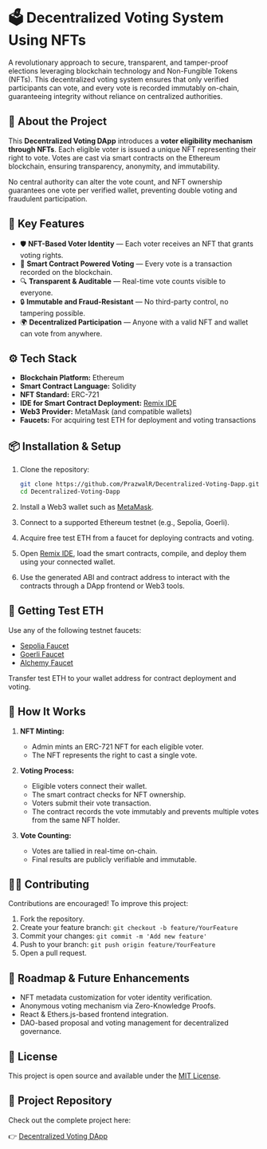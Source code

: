 # 🗳️ Decentralized Voting System Using NFTs

A revolutionary approach to secure, transparent, and tamper-proof elections leveraging blockchain technology and Non-Fungible Tokens (NFTs). This decentralized voting system ensures that only verified participants can vote, and every vote is recorded immutably on-chain, guaranteeing integrity without reliance on centralized authorities.

## 🚀 About the Project

This **Decentralized Voting DApp** introduces a **voter eligibility mechanism through NFTs**. Each eligible voter is issued a unique NFT representing their right to vote. Votes are cast via smart contracts on the Ethereum blockchain, ensuring transparency, anonymity, and immutability.

No central authority can alter the vote count, and NFT ownership guarantees one vote per verified wallet, preventing double voting and fraudulent participation.

## 🎯 Key Features

* 🛡️ **NFT-Based Voter Identity** — Each voter receives an NFT that grants voting rights.
* 📜 **Smart Contract Powered Voting** — Every vote is a transaction recorded on the blockchain.
* 🔍 **Transparent & Auditable** — Real-time vote counts visible to everyone.
* 🔒 **Immutable and Fraud-Resistant** — No third-party control, no tampering possible.
* 🌍 **Decentralized Participation** — Anyone with a valid NFT and wallet can vote from anywhere.

## ⚙️ Tech Stack

* **Blockchain Platform:** Ethereum
* **Smart Contract Language:** Solidity
* **NFT Standard:** ERC-721
* **IDE for Smart Contract Deployment:** [Remix IDE](https://remix.ethereum.org/)
* **Web3 Provider:** MetaMask (and compatible wallets)
* **Faucets:** For acquiring test ETH for deployment and voting transactions

## 📦 Installation & Setup

1. Clone the repository:

   ```bash
   git clone https://github.com/PrazwalR/Decentralized-Voting-Dapp.git
   cd Decentralized-Voting-Dapp
   ```

2. Install a Web3 wallet such as [MetaMask](https://metamask.io/).

3. Connect to a supported Ethereum testnet (e.g., Sepolia, Goerli).

4. Acquire free test ETH from a faucet for deploying contracts and voting.

5. Open [Remix IDE](https://remix.ethereum.org/), load the smart contracts, compile, and deploy them using your connected wallet.

6. Use the generated ABI and contract address to interact with the contracts through a DApp frontend or Web3 tools.

## 💸 Getting Test ETH

Use any of the following testnet faucets:

* [Sepolia Faucet](https://sepoliafaucet.com/)
* [Goerli Faucet](https://goerlifaucet.com/)
* [Alchemy Faucet](https://faucet.alchemy.com/)

Transfer test ETH to your wallet address for contract deployment and voting.

## 🎨 How It Works

1. **NFT Minting:**

   * Admin mints an ERC-721 NFT for each eligible voter.
   * The NFT represents the right to cast a single vote.

2. **Voting Process:**

   * Eligible voters connect their wallet.
   * The smart contract checks for NFT ownership.
   * Voters submit their vote transaction.
   * The contract records the vote immutably and prevents multiple votes from the same NFT holder.

3. **Vote Counting:**

   * Votes are tallied in real-time on-chain.
   * Final results are publicly verifiable and immutable.

## 🧑‍💻 Contributing

Contributions are encouraged! To improve this project:

1. Fork the repository.
2. Create your feature branch: `git checkout -b feature/YourFeature`
3. Commit your changes: `git commit -m 'Add new feature'`
4. Push to your branch: `git push origin feature/YourFeature`
5. Open a pull request.

## 📌 Roadmap & Future Enhancements

* NFT metadata customization for voter identity verification.
* Anonymous voting mechanism via Zero-Knowledge Proofs.
* React & Ethers.js-based frontend integration.
* DAO-based proposal and voting management for decentralized governance.

## 📄 License

This project is open source and available under the [MIT License](LICENSE).

## 🔗 Project Repository

Check out the complete project here:

👉 [Decentralized Voting DApp](https://github.com/PrazwalR/Decentralized-Voting-Dapp)
